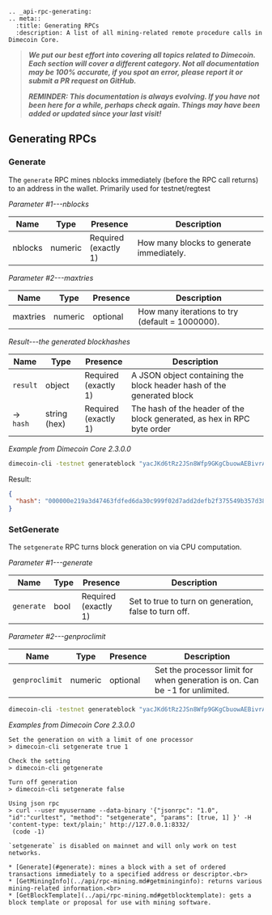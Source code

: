 ```{eval-rst}
.. _api-rpc-generating:
.. meta::
  :title: Generating RPCs
  :description: A list of all mining-related remote procedure calls in Dimecoin Core.
```

> ***We put our best effort into covering all topics related to Dimecoin. Each section will cover a different category. Not all documentation may be 100% accurate, if you spot an error, please report it or submit a PR request on GitHub.***
>
> ***REMINDER: This documentation is always evolving. If you have not been here for a while, perhaps check again. Things may have been added or updated since your last visit!***

## Generating RPCs

### Generate

The `generate` RPC mines nblocks immediately (before the RPC call returns) to an address in the wallet. Primarily used for testnet/regtest

*Parameter #1---nblocks*

Name | Type | Presence | Description
--- | --- | --- | ---
nblocks | numeric | Required<br>(exactly 1) | How many blocks to generate immediately.

*Parameter #2---maxtries*

Name | Type | Presence | Description
--- | --- | --- | ---
maxtries | numeric | optional | How many iterations to try (default = 1000000).

*Result---the generated blockhashes*

Name | Type | Presence | Description
--- | --- | --- | ---
`result` | object | Required<br>(exactly 1) | A JSON object containing the block header hash of the generated block
→<br>`hash` | string (hex) | Required<br>(exactly 1) | The hash of the header of the block generated, as hex in RPC byte order

*Example from Dimecoin Core 2.3.0.0*

```bash
dimecoin-cli -testnet generateblock "yacJKd6tRz2JSn8Wfp9GKgCbuowAEBivrA" '[]'
```

Result:

```json
{
  "hash": "000000e219a3d47463fdfed6da30c999f02d7add2defb2f375549b357d3840af"
}
```

### SetGenerate

The `setgenerate` RPC turns block generation on via CPU computation.

*Parameter #1---generate*

Name | Type | Presence | Description
--- | --- | --- | ---
`generate` | bool | Required<br>(exactly 1) | Set to true to turn on generation, false to turn off.

*Parameter #2---genproclimit*

Name | Type | Presence | Description
--- | --- | --- | ---
`genproclimit` | numeric | optional | Set the processor limit for when generation is on. Can be -1 for unlimited.

```bash
dimecoin-cli -testnet generateblock "yacJKd6tRz2JSn8Wfp9GKgCbuowAEBivrA" '[]'
```

*Examples from Dimecoin Core 2.3.0.0*

```text
Set the generation on with a limit of one processor
> dimecoin-cli setgenerate true 1

Check the setting
> dimecoin-cli getgenerate 

Turn off generation
> dimecoin-cli setgenerate false

Using json rpc
> curl --user myusername --data-binary '{"jsonrpc": "1.0", "id":"curltest", "method": "setgenerate", "params": [true, 1] }' -H 'content-type: text/plain;' http://127.0.0.1:8332/
 (code -1)
```

```{note}
`setgenerate` is disabled on mainnet and will only work on test networks.
```

```{seealso}
* [Generate](#generate): mines a block with a set of ordered transactions immediately to a specified address or descriptor.<br>
* [GetMiningInfo](../api/rpc-mining.md#getmininginfo): returns various mining-related information.<br>
* [GetBlockTemplate](../api/rpc-mining.md#getblocktemplate): gets a block template or proposal for use with mining software.
```
